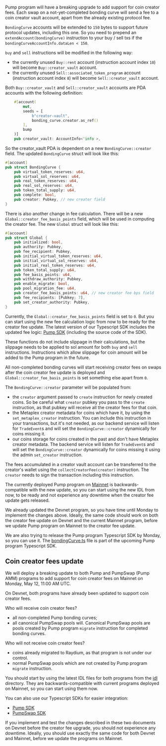 Pump program will have a breaking upgrade to add support for coin creator fees. Each swap on a not-yet-completed
bonding curve will send a fee to a coin creator vault account, apart from the already existing protocol fee.

`BondingCurve` accounts will be extended to `150` bytes to support future protocol updates, including this one. So
you need to prepend an `extendAccount(bondingCurve)` instruction to your buy / sell txs if the
`bondingCurveAccountInfo.dataLen < 150`.

`buy` and `sell` instructions will be modified in the following way:

- the currently unused `Buy::rent` account (instruction account index `10`) will become `Buy::creator_vault` account.
- the currently unused `Sell::associated_token_program` account (instruction account index `8`) will become
  `Sell::creator_vault` account.

Both `Buy::creator_vault` and `Sell::creator_vault` accounts are PDA accounts with the following definition:

```rust
    #[account(
        mut,
        seeds = [
            b"creator-vault",
            bonding_curve.creator.as_ref()
        ],
        bump
    )]
    pub creator_vault: AccountInfo<'info >,
```

So the creator_vault PDA is dependent on a new `BondingCurve::creator` field. The updated `BondingCurve` struct will
look like this:

```rust
#[account]
pub struct BondingCurve {
    pub virtual_token_reserves: u64,
    pub virtual_sol_reserves: u64,
    pub real_token_reserves: u64,
    pub real_sol_reserves: u64,
    pub token_total_supply: u64,
    pub complete: bool,
    pub creator: Pubkey, // new creator field
}
```

There is also another change in fee calculation. There will be a new `Global::creator_fee_basis_points` field, which
will be used in computing the creator fee. The new `Global` struct will look like this:

```rust
#[account]
pub struct Global {
    pub initialized: bool,
    pub authority: Pubkey,
    pub fee_recipient: Pubkey,
    pub initial_virtual_token_reserves: u64,
    pub initial_virtual_sol_reserves: u64,
    pub initial_real_token_reserves: u64,
    pub token_total_supply: u64,
    pub fee_basis_points: u64,
    pub withdraw_authority: Pubkey,
    pub enable_migrate: bool,
    pub pool_migration_fee: u64,
    pub creator_fee_basis_points: u64, // new creator fee bps field
    pub fee_recipients: [Pubkey; 7],
    pub set_creator_authority: Pubkey,
}
```

Currently, the `Global::creator_fee_basis_points` field is set to `0`. But you can start using the new fee calculation
logic from now to be ready for the creator fee update. The latest version of our Typescript SDK includes the updated fee 
logic: [Pump SDK](https://www.npmjs.com/package/@pump-fun/pump-sdk) (including the source code of the SDK).

These functions do not include slippage in their calculations, but the slippage needs to be applied to sol amount for
both `buy` and `sell` instructions. Instructions which allow slippage for coin amount will be added to the Pump program
in the future.

All non-completed bonding curves will start receiving creator fees on swaps after the coin creator fee update is
deployed and `Global::creator_fee_basis_points` is set something else apart from `0`.

The `BondingCurve::creator` parameter will be populated from:
- the `creator` argument passed to `create` instruction for newly created coins. So be careful what `creator` pubkey
  you pass to the `create` instruction, as that pubkey will receive all the creator fees for that coin.
- the Metaplex creator metadata for coins which have it, by using the `set_metaplex_creator` instruction. You can
  include
  this instruction in your transactions, but it's not needed, as our backend service will listen for `TradeEvent`s and
  will set the `BondingCurve::creator` dynamically for coins missing it.
- our coins storage for coins created in the past and don't have Metaplex creator metadata. The backend service will
  listen for `TradeEvent`s and will set the `BondingCurve::creator` dynamically for coins missing it using the admin
  `set_creator` instruction.

The fees accumulated in a creator vault account can be transferred to the creator's wallet using the 
`collectCreatorFee(creator)` instruction. The `creator` needs to sign the transaction including this instruction.

The currently deployed Pump program on [Mainnet](https://solscan.io/account/6EF8rrecthR5Dkzon8Nwu78hRvfCKubJ14M5uBEwF6P)
is backwards-compatible with the new update, so you can start using the new IDL from now, to be ready and not experience
any downtime when the creator fee update gets released.

We already updated the Devnet program, so you have time until Monday to implement the changes above. Ideally, the
same code should work on both the creator fee update on Devnet and the current Mainnet program, before we update Pump
program on Mainnet to the creator fee update.

We are also trying to release the Pump program Typescript SDK by Monday, so you can use it. The 
[bondingCurve.ts](bondingCurve.ts) file is part of the upcoming Pump program Typescript SDK.

## Coin creator fees update

We will deploy a breaking update to both Pump and PumpSwap (Pump AMM) programs to add support for coin creator fees on
Mainnet on Monday, May 12, 11:00 AM UTC.

On Devnet, both programs have already been updated to support coin creator fees.

Who will receive coin creator fees?
- all non-completed Pump bonding curves;
- all canonical PumpSwap pools will. Canonical PumpSwap pools are pools created by Pump program `migrate` instruction
  for completed bonding curves.

Who will not receive coin creator fees?
- coins already migrated to Raydium, as that program is not under our control.
- normal PumpSwap pools which are not created by Pump program `migrate` instruction.

You should start by using the latest IDL files for both programs from the [idl](idl) directory. They are
backwards-compatible with current programs deployed on Mainnet, so you can start using them now.

You can also use our Typescript SDKs for easier integration:
- [Pump SDK](https://www.npmjs.com/package/@pump-fun/pump-sdk)
- [PumpSwap SDK](https://www.npmjs.com/package/@pump-fun/pump-swap-sdk)

If you implement and test the changes described in these two documents on Devnet before the creator fee upgrade, you
should not experience any downtime. Ideally, you should use exactly the same code for both Devnet and Mainnet, before
we update the programs on Mainnet.